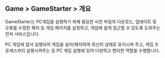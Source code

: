 ## Game > GameStarter > 개요

GameStarter는 PC게임을 실행하기 위해 필요한 사전 파일의 다운로드, 업데이트 및 오류를 수정한 패치 등 게임 패키지를 설정하고, 게임에 쉽게 접근할 수 있도록 도와주는 런처 서비스입니다.

PC 게임에 앞서 실행되어 게임을 설치/패치하여 최신의 상태로 유지시켜 주고, 게임 프로세스까지 실행시켜주는 등 PC 게임 실행에 있어 다양하고 편리한 역할을 수행합니다.